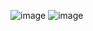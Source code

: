 ![image](https://github.com/user-attachments/assets/2b874fc1-c3df-422a-9b75-1800d0cf9691)
![image](https://github.com/user-attachments/assets/fb2a22fc-ba21-4e28-bb87-1bc59336d208)

